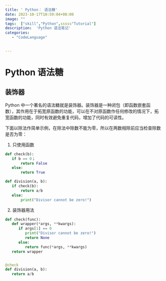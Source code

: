 ```yaml
---
title: ' Python： 语法糖'
date: 2023-10-17T10:59:04+08:00
image: ""
tags:  ["skill","Python",sssss"Tutorial"]
description:  'Python 语法笔记'
categories: 
   - "CodeLanguage"

   
---
```




# Python 语法糖

##  装饰器

Python 中一个著名的语法糖就是装饰器。装饰器是一种闭包（即函数嵌套函数），其作用在于拓宽原函数的功能，可以在不对原函数作任何修改的情况下，拓宽函数的功能，同时有效避免重复代码，增加了代码的可读性。

下面以除法作简单示例，在除法中除数不能为零，所以在两数相除前应当检查除数是否为零：
1. 只使用函数

```Python
def check(b):
   if b == 0；
       return False
   else:
       return True

def division(a, b):
   if check(b):
       return a/b
   else:
       print("Divisor cannot be zero!")
```

2. 装饰器用法

```python
def check(func):
   def wrapper(*args, **kwargs):
      if args[1] == 0
         print("Divisor cannot be zero!")
         return None
      else:
         return func(*args, **kwargs)
   return wrapper


@check
def division(a, b):
   return a/b
```